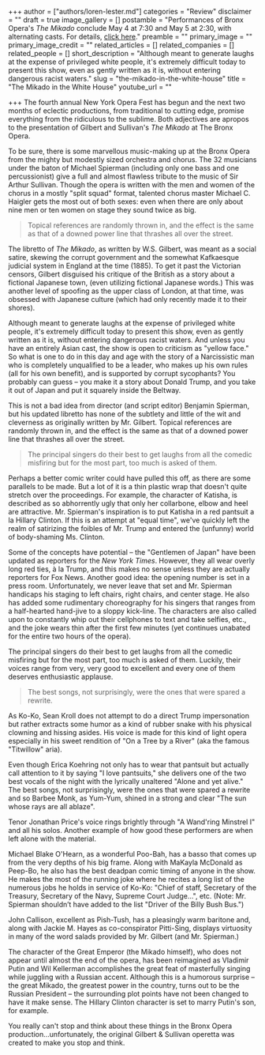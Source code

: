 +++
author = ["authors/loren-lester.md"]
categories = "Review"
disclaimer = ""
draft = true
image_gallery = []
postamble = "Performances of Bronx Opera's _The Mikado_ conclude May 4 at 7:30 and May 5 at 2:30, with alternating casts. For details, [click here](http://bronxopera.org/2019-season/)."
preamble = ""
primary_image = ""
primary_image_credit = ""
related_articles = []
related_companies = []
related_people = []
short_description = "Although meant to generate laughs at the expense of privileged white people, it's extremely difficult today to present this show, even as gently written as it is, without entering dangerous racist waters."
slug = "the-mikado-in-the-white-house"
title = "The Mikado in the White House"
youtube_url = ""

+++
The fourth annual New York Opera Fest has begun and the next two months of eclectic productions, from traditional to cutting edge, promise everything from the ridiculous to the sublime. Both adjectives are apropos to the presentation of Gilbert and Sullivan's _The Mikado_ at The Bronx Opera.

To be sure, there is some marvellous music-making up at the Bronx Opera from the mighty but modestly sized orchestra and chorus. The 32 musicians under the baton of Michael Spierman (including only one bass and one percussionist) give a full and almost flawless tribute to the music of Sir Arthur Sullivan.  Though the opera is written with the men and women of the chorus in a mostly "split squad" format, talented chorus master Michael C. Haigler gets the most out of both sexes: even when there are only about nine men or ten women on stage they sound twice as big.

>Topical references are randomly thrown in, and the effect is the same as that of a downed power line that thrashes all over the street.

The libretto of _The Mikado_, as written by W.S. Gilbert, was meant as a social satire, skewing the corrupt government and the somewhat Kafkaesque judicial system in England at the time (1885).  To get it past the Victorian censors, Gilbert disguised his critique of the British as a story about a fictional Japanese town, (even utilizing fictional Japanese words.) This was another level of spoofing as the upper class of London, at that time, was obsessed with Japanese culture (which had only recently made it to their shores).

Although meant to generate laughs at the expense of privileged white people, it's extremely difficult today to present this show, even as gently written as it is, without entering dangerous racist waters.  And unless you have an entirely Asian cast, the show is open to criticism as "yellow face."  So what is one to do in this day and age with the story of a Narcissistic man who is completely unqualified to be a leader, who makes up his own rules (all for his own benefit), and is supported by corrupt sycophants? You probably can guess – you make it a story about Donald Trump, and you take it out of Japan and put it squarely inside the Beltway.

This is not a bad idea from director (and script editor) Benjamin Spierman, but his updated libretto has none of the subtlety and little of the wit and cleverness as originally written by Mr. Gilbert. Topical references are randomly thrown in, and the effect is the same as that of a downed power line that thrashes all over the street.

>The principal singers do their best to get laughs from all the comedic misfiring but for the most part, too much is asked of them.

Perhaps a better comic writer could have pulled this off, as there are some parallels to be made.  But a lot of it is a thin plastic wrap that doesn't quite stretch over the proceedings. For example, the character of Katisha, is described as so abhorrently ugly that only her collarbone, elbow and heel are attractive. Mr. Spierman's inspiration is to put Katisha in a red pantsuit a la Hillary Clinton. If this is an attempt at "equal time", we've quickly left the realm of satirizing the foibles of Mr. Trump and entered the (unfunny) world of body-shaming Ms. Clinton.

Some of the concepts have potential – the "Gentlemen of Japan" have been updated as reporters for the _New York Times_. However, they all wear overly long red ties, à la Trump, and this makes no sense unless they are actually reporters for Fox News. Another good idea: the opening number is set in a press room.  Unfortunately, we never leave that set and Mr. Spierman handicaps his staging to left chairs, right chairs, and center stage. He also has added some rudimentary choreography for his singers that ranges from a half-hearted hand-jive to a sloppy kick-line.  The characters are also called upon to constantly whip out their cellphones to text and take selfies, etc., and the joke wears thin after the first few minutes (yet continues unabated for the entire two hours of the opera).

The principal singers do their best to get laughs from all the comedic misfiring but for the most part, too much is asked of them.  Luckily, their voices range from very, very good to excellent and every one of them deserves enthusiastic applause.

>The best songs, not surprisingly, were the ones that were spared a rewrite.

As Ko-Ko, Sean Kroll does not attempt to do a direct Trump impersonation but rather extracts some humor as a kind of rubber snake with his physical clowning and hissing asides. His voice is made for this kind of light opera especially in his sweet rendition of "On a Tree by a River" (aka the famous "Titwillow" aria).

Even though Erica Koehring not only has to wear that pantsuit but actually call attention to it by saying "I love pantsuits," she delivers one of the two best vocals of the night with the lyrically unaltered "Alone and yet alive." The best songs, not surprisingly, were the ones that were spared a rewrite and so Barbee Monk, as Yum-Yum, shined in a strong and clear "The sun whose rays are all ablaze".

Tenor Jonathan Price's voice rings brightly through "A Wand'ring Minstrel I" and all his solos. Another example of how good these performers are when left alone with the material.

Michael Blake O'Hearn, as a wonderful Poo-Bah, has a basso that comes up from the very depths of his big frame.  Along with MaKayla McDonald as Peep-Bo, he also has the best deadpan comic timing of anyone in the show.  He makes the most of the running joke where he recites a long list of the numerous jobs he holds in service of Ko-Ko: "Chief of staff, Secretary of the Treasury, Secretary of the Navy, Supreme Court Judge…", etc. (Note: Mr. Spierman shouldn’t have added to the list "Driver of the Billy Bush Bus.")

John Callison, excellent as Pish-Tush, has a pleasingly warm baritone and, along with Jackie M. Hayes as co-conspirator Pitti-Sing, displays virtuosity in many of the word salads provided by Mr. Gilbert (and Mr. Spierman.)

The character of the Great Emperor (the Mikado himself), who does not appear until almost the end of the opera, has been reimagined as Vladimir Putin and Wil Kellerman accomplishes the great feat of masterfully singing while juggling with a Russian accent. Although this is a humorous surprise – the great Mikado, the greatest power in the country, turns out to be the Russian President – the surrounding plot points have not been changed to have it make sense. The Hillary Clinton character is set to marry Putin's son, for example.

You really can't stop and think about these things in the Bronx Opera production…unfortunately, the original Gilbert & Sullivan operetta was created to make you stop and think.